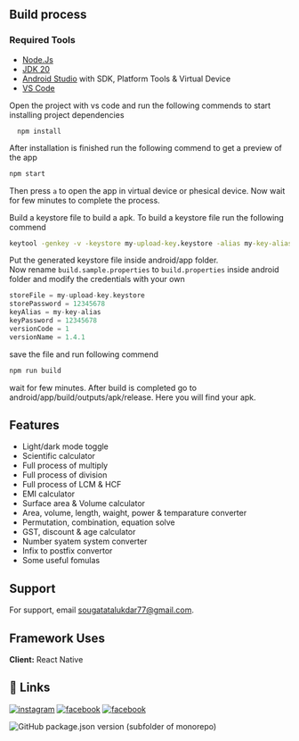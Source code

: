 ## Build process

### Required Tools

-   [Node.Js](https://nodejs.org/en/download)
-   [JDK 20](https://www.oracle.com/java/technologies/javase/jdk20-archive-downloads.html)
-   [Android Studio](https://developer.android.com/studio)
    with SDK, Platform Tools & Virtual Device
-   [VS Code](https://code.visualstudio.com/download)

Open the project with vs code and run the following commends to start installing project dependencies

```
  npm install
```

After installation is finished run the following commend to get a preview of the app

```cmd
npm start
```

Then press <code>a</code> to open the app in virtual device or phesical device. Now wait for few minutes to complete the process.

Build a keystore file to build a apk. To build a keystore file run the following commend

```cmd
keytool -genkey -v -keystore my-upload-key.keystore -alias my-key-alias -keyalg RSA -keysize 2048 -validity 10000
```

Put the generated keystore file inside android/app folder.<br/>
Now rename <code>build.sample.properties</code> to <code>build.properties</code> inside android folder and modify the credentials with your own

```gradle
storeFile = my-upload-key.keystore
storePassword = 12345678
keyAlias = my-key-alias
keyPassword = 12345678
versionCode = 1
versionName = 1.4.1
```

save the file and run following commend

```cmd
npm run build
```

wait for few minutes. After build is completed go to android/app/build/outputs/apk/release. Here you will find your apk.

## Features

-   Light/dark mode toggle
-   Scientific calculator
-   Full process of multiply
-   Full process of division
-   Full process of LCM & HCF
-   EMI calculator
-   Surface area & Volume calculator
-   Area, volume, length, waight, power & temparature converter
-   Permutation, combination, equation solve
-   GST, discount & age calculator
-   Number syatem system converter
-   Infix to postfix convertor
-   Some useful fomulas

## Support

For support, email sougatatalukdar77@gmail.com.

## Framework Uses

**Client:** React Native

## 🔗 Links

[![instagram](https://img.shields.io/badge/instagram-E1306C?style=for-the-badge&logo=instagram&logoColor=white)](https://www.instagram.com/sougata_76/)
[![facebook](https://img.shields.io/badge/facebook-0165E1?style=for-the-badge&logo=facebook&logoColor=white)](https://www.facebook.com/sougata76)
[![facebook](https://img.shields.io/badge/linkedin-0077B5?style=for-the-badge&logo=linkedin&logoColor=white)](https://www.linkedin.com/in/sougata76/)

![GitHub package.json version (subfolder of monorepo)](https://img.shields.io/github/package-json/v/sou-gata/react-native-calculator?logo=v.1.4.0)

<!-- ![GitHub package.json version (subfolder of monorepo)](https://img.shields.io/badge/version-v1.3.1-blue) -->
